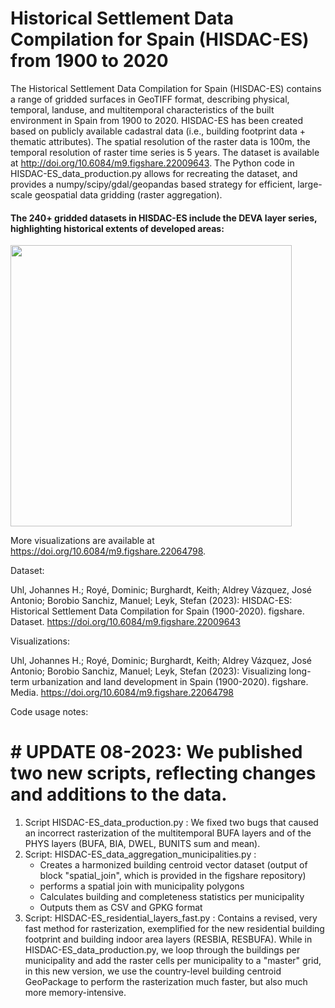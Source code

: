 # Historical Settlement Data Compilation for Spain (HISDAC-ES) from 1900 to 2020

The Historical Settlement Data Compilation for Spain (HISDAC-ES) contains a range of gridded surfaces in GeoTIFF format, describing physical, temporal, landuse, and multitemporal characteristics of the built environment in Spain from 1900 to 2020. HISDAC-ES has been created based on publicly available cadastral data (i.e., building footprint data + thematic attributes). The spatial resolution of the raster data is 100m, the temporal resolution of raster time series is 5 years. The dataset is available at http://doi.org/10.6084/m9.figshare.22009643. The Python code in HISDAC-ES_data_production.py allows for recreating the dataset, and provides a numpy/scipy/gdal/geopandas based strategy for efficient, large-scale geospatial data gridding (raster aggregation).

#### The 240+ gridded datasets in HISDAC-ES include the DEVA layer series, highlighting historical extents of developed areas:
<img width="450" src="https://github.com/johannesuhl/hisdac-es/blob/main/hisdac_es_deva.gif">

More visualizations are available at https://doi.org/10.6084/m9.figshare.22064798.

Dataset:

Uhl, Johannes H.; Royé, Dominic; Burghardt, Keith; Aldrey Vázquez, José Antonio; Borobio Sanchiz, Manuel; Leyk, Stefan (2023): HISDAC-ES: Historical Settlement Data Compilation for Spain (1900-2020). figshare. Dataset. https://doi.org/10.6084/m9.figshare.22009643

Visualizations:

Uhl, Johannes H.; Royé, Dominic; Burghardt, Keith; Aldrey Vázquez, José Antonio; Borobio Sanchiz, Manuel; Leyk, Stefan (2023): Visualizing long-term urbanization and land development in Spain (1900-2020). figshare. Media. https://doi.org/10.6084/m9.figshare.22064798 

Code usage notes:

# # UPDATE 08-2023: We published two new scripts, reflecting changes and additions to the data.
1) Script HISDAC-ES_data_production.py : We fixed two bugs that caused an incorrect rasterization of the multitemporal BUFA layers and of the PHYS layers (BUFA, BIA, DWEL, BUNITS sum and mean).
2) Script: HISDAC-ES_data_aggregation_municipalities.py :
     - Creates a harmonized building centroid vector dataset (output of block "spatial_join", which is provided in the figshare repository)
     - performs a spatial join with municipality polygons
     - Calculates building and completeness statistics per municipality
     - Outputs them as CSV and GPKG format
3) Script: HISDAC-ES_residential_layers_fast.py : Contains a revised, very fast method for rasterization, exemplified for the new residential building footprint and building indoor area layers (RESBIA, RESBUFA). While in HISDAC-ES_data_production.py, we loop through the buildings per municipality and add the raster cells per municipality to a "master" grid, in this new version, we use the country-level building centroid GeoPackage to perform the rasterization much faster, but also much more memory-intensive.







